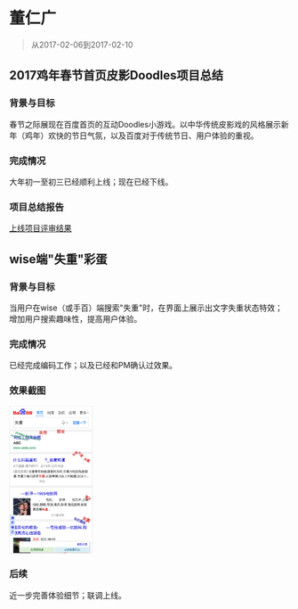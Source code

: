 # 董仁广

> 从2017-02-06到2017-02-10

## 2017鸡年春节首页皮影Doodles项目总结

### 背景与目标

春节之际展现在百度首页的互动Doodles小游戏。以中华传统皮影戏的风格展示新年（鸡年）欢快的节日气氛，以及百度对于传统节日、用户体验的重视。

### 完成情况

大年初一至初三已经顺利上线；现在已经下线。

### 项目总结报告

[上线项目评审结果](http://dayu.baidu.com/dayu/eva/statement/getStatement/fid/5897ed8be78ba)




## wise端"失重"彩蛋

### 背景与目标

当用户在wise（或手百）端搜索"失重"时，在界面上展示出文字失重状态特效；增加用户搜索趣味性，提高用户体验。

### 完成情况

已经完成编码工作；以及已经和PM确认过效果。

### 效果截图

<div>
    <img src="../2017-02-10/img/dongrenguang/weightless.png"  width="150px" align="center" />
</div>

### 后续

近一步完善体验细节；联调上线。
